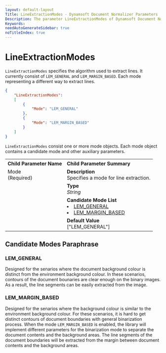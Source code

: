 ```yaml
---
layout: default-layout
Title: LineExtractionModes - Dynamsoft Document Normalizer Parameters
Description: The parameter LineExtractionModes of Dynamsoft Document Normalizer is XXX.
Keywords:
needAutoGenerateSidebar: true
noTitleIndex: true
---
```


# LineExtractionModes

`LineExtractionModes` specifies the algorithm used to extract lines. It currently consist of `LEM_GENERAL` and `LEM_MARGIN_BASED`. Each mode representing a different way to extract lines.

```json
{
    "LineExtractionModes":
    [
        {
            "Mode": "LEM_GENERAL"
        },
        {
            "Mode": "LEM_MARGIN_BASED" 
        }
    ]
}
```

`LineExtractionModes` consist one or more mode objects. Each mode object contains a candidate mode and other auxiliary parameters.

<table style = "text-align:left">
    <tr>
        <th>Child Parameter Name</th>
        <th>Child Parameter Summary</th>
    </tr>
    <tr>
        <td rowspan = "4" style="vertical-align:text-top">Mode<br>(Required)</td>
        <td><b>Description</b><br>Specifies a mode for line extraction.
        </td>
    </tr>
    <tr>
        <td><b>Type</b><br><i>String</i>
        </td>
    </tr>
    <tr>
        <td><b>Candidate Mode List</b><br>
            <li><a href = "#lemgeneral">LEM_GENERAL</a>
            <li><a href = "#lemmarginbased">LEM_MARGIN_BASED</a>
        </td>
    </tr>
    <tr>
        <td><b>Default Value</b><br>["LEM_GENERAL"]
        </td>
    </tr>
</table>

## Candidate Modes Paraphrase

### LEM_GENERAL

Designed for the senarios where the document background colour is distinct from the environment background colour. In these scenarios, contours of the document bounaries are clear enough on the binary images. As a result, the line segments can be easily extracted from the image.

### LEM_MARGIN_BASED

Designed for the senarios where the background colour is similar to the environment background colour. For these scenarios, it is hard to get distinct contours of document boundaries with general binarization process. When the mode `LEM_MARGIN_BASED` is enabled, the library will implement different parameters for the binarization mode to separate the document contents and the background areas. The line segments of the document boundaries will be extracted from the margin between document contents and the background areas.
